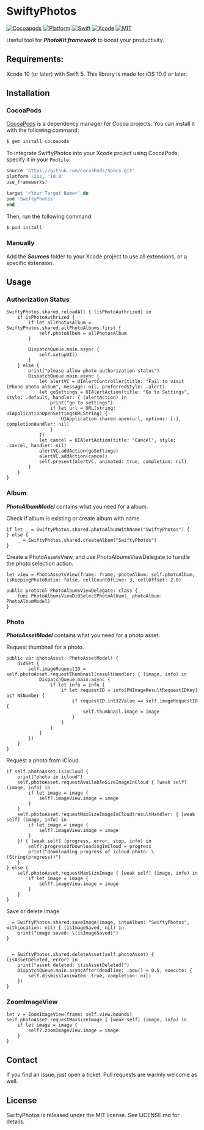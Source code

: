 
# SwiftyPhotos

[![Cocoapods](https://img.shields.io/cocoapods/v/SwiftyPhotos.svg)](https://cocoapods.org/pods/SwiftyPhotos)
[![Platform](https://img.shields.io/badge/Platform-iOS-lightgrey.svg)](https://github.com/icetime17/SwiftyPhotos)
[![Swift](https://img.shields.io/badge/Swift-5.0-orange.svg)](https://swift.org)
[![Xcode](https://img.shields.io/badge/Xcode-10.0-blue.svg)](https://developer.apple.com/xcode)
[![MIT](https://img.shields.io/badge/License-MIT-red.svg)](https://opensource.org/licenses/MIT)

Useful tool for ***PhotoKit framework*** to boost your productivity.


## Requirements:

Xcode 10 (or later) with Swift 5. This library is made for iOS 10.0 or later.

## Installation

### CocoaPods

[CocoaPods](http://cocoapods.org) is a dependency manager for Cocoa projects. You can install it with the following command:

```bash
$ gem install cocoapods
```

To integrate SwiftyPhotos into your Xcode project using CocoaPods, specify it in your `Podfile`:

```ruby
source 'https://github.com/CocoaPods/Specs.git'
platform :ios, '10.0'
use_frameworks!

target '<Your Target Name>' do
pod 'SwiftyPhotos'
end
```

Then, run the following command:

```bash
$ pod install
```

### Manually

Add the ***Sources*** folder to your Xcode project to use all extensions, or a specific extension.

## Usage

### Authorization Status

```
SwiftyPhotos.shared.reloadAll { (isPhotoAuthrized) in
    if isPhotoAuthrized {
        if let allPhotosAlbum = SwiftyPhotos.shared.allPhotoAlbums.first {
            self.photoAlbum = allPhotosAlbum
        }

        DispatchQueue.main.async {
            self.setupUI()
        }
    } else {
        print("please allow photo authorization status")
        DispatchQueue.main.async {
            let alertVC = UIAlertController(title: "Fail to visit iPhone photo album", message: nil, preferredStyle: .alert)
            let goSettings = UIAlertAction(title: "Go to Settings", style: .default, handler: { (alertAction) in
                print("go to settings")
                if let url = URL(string: UIApplicationOpenSettingsURLString) {
                    UIApplication.shared.open(url, options: [:], completionHandler: nil)
                }
            })
            let cancel = UIAlertAction(title: "Cancel", style: .cancel, handler: nil)
            alertVC.addAction(goSettings)
            alertVC.addAction(cancel)
            self.present(alertVC, animated: true, completion: nil)
        }
    }
}
```

### Album

***PhotoAlbumModel*** contains what you need for a album.

Check if album is existing or create album with name.

```
if let _ = SwiftyPhotos.shared.photoAlbumWithName("SwiftyPhotos") {
} else {
    _ = SwiftyPhotos.shared.createAlbum("SwiftyPhotos")
}
```

Create a PhotoAssetsView, and use PhotoAlbumsViewDelegate to handle the photo selection action.

```
let view = PhotoAssetsView(frame: frame, photoAlbum: self.photoAlbum, isKeepingPhotoRatio: false, cellCountOfLine: 3, cellOffset: 2.0)
```

```
public protocol PhotoAlbumsViewDelegate: class {
    func PhotoAlbumsViewDidSelectPhotoAlbum(_ photoAlbum: PhotoAlbumModel)
}
```

### Photo

***PhotoAssetModel*** contains what you need for a photo asset.

Request thumbnail for a photo.

```
public var photoAsset: PhotoAssetModel! {
    didSet {
        self.imageRequestID = self.photoAsset.requestThumbnail(resultHandler: { (image, info) in
            DispatchQueue.main.async {
                if let info = info {
                    if let requestID = info[PHImageResultRequestIDKey] as? NSNumber {
                        if requestID.int32Value == self.imageRequestID {
                            self.thumbnail.image = image
                        }
                    }
                }
            }
        })
    }
}
```

Request a photo from iCloud.

```
if self.photoAsset.isInCloud {
    print("photo in icloud")
    self.photoAsset.requestAvailableSizeImageInCloud { [weak self] (image, info) in
        if let image = image {
            self?.imageView.image = image
        }
    }
    self.photoAsset.requestMaxSizeImageInCloud(resultHandler: { [weak self] (image, info) in
        if let image = image {
            self?.imageView.image = image
        }
    }) { [weak self] (progress, error, stop, info) in
        self?.progressOfDownloadingInCloud = progress
        print("downloading progress of icloud photo: \(String(progress))")
    }
} else {
    self.photoAsset.requestMaxSizeImage { [weak self] (image, info) in
        if let image = image {
            self?.imageView.image = image
        }
    }
}
```

Save or delete image

```
_ = SwiftyPhotos.shared.saveImage(image, intoAlbum: "SwiftyPhotos", withLocation: nil) { (isImageSaved, nil) in
    print("image saved: \(isImageSaved)")
}


_ = SwiftyPhotos.shared.deleteAsset(self.photoAsset) { (isAssetDeleted, error) in
    print("asset deleted: \(isAssetDeleted)")
    DispatchQueue.main.asyncAfter(deadline: .now() + 0.5, execute: {
        self.dismiss(animated: true, completion: nil)
    })
}            
```

### ZoomImageView

```
let v = ZoomImageView(frame: self.view.bounds)
self.photoAsset.requestMaxSizeImage { [weak self] (image, info) in
    if let image = image {
        self?.zoomImageView.image = image
    }
}
```

## Contact

If you find an issue, just open a ticket. Pull requests are warmly welcome as well.


## License

SwiftyPhotos is released under the MIT license. See LICENSE.md for details.
